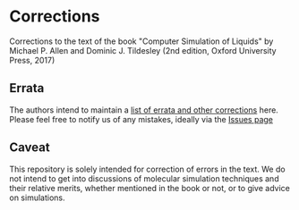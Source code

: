 # Corrections
Corrections to the text of the book "Computer Simulation of Liquids"
by Michael P. Allen and Dominic J. Tildesley
(2nd edition, Oxford University Press, 2017)

## Errata
The authors intend to maintain a
[list of errata and other corrections](./errata.pdf) here.
Please feel free to notify us of any mistakes,
ideally via the [Issues page](https://github.com/Allen-Tildesley/corrections/issues)

## Caveat
This repository is solely intended for correction of errors in the text.
We do not intend to get into discussions of
molecular simulation techniques and their relative merits,
whether mentioned in the book or not,
or to give advice on simulations.
